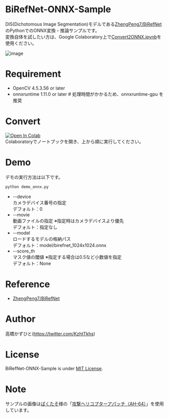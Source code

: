 # BiRefNet-ONNX-Sample
DIS(Dichotomous Image Segmentation)モデルである[ZhengPeng7/BiRefNet](https://github.com/ZhengPeng7/BiRefNet)のPythonでのONNX変換・推論サンプルです。<br>
変換自体を試したい方は、Google Colaboratory上で[Convert2ONNX.ipynb](Convert2ONNX.ipynb)を使用ください。<br>

![image](https://github.com/user-attachments/assets/0317d3ea-16e0-4d64-87ff-57f8f98e3930)

# Requirement 
* OpenCV 4.5.3.56 or later
* onnxruntime 1.11.0 or later  # 処理時間がかかるため、onnxruntime-gpu を推奨

# Convert
[![Open In Colab](https://colab.research.google.com/assets/colab-badge.svg)](https://colab.research.google.com/github/Kazuhito00/BiRefNet-ONNX-Sample/blob/main/Convert2ONNX.ipynb)<br>
Colaboratoryでノートブックを開き、上から順に実行してください。<br>

# Demo
デモの実行方法は以下です。
```bash
python demo_onnx.py
```
* --device<br>
カメラデバイス番号の指定<br>
デフォルト：0
* --movie<br>
動画ファイルの指定 ※指定時はカメラデバイスより優先<br>
デフォルト：指定なし
* --model<br>
ロードするモデルの格納パス<br>
デフォルト：model/birefnet_1024x1024.onnx
* --score_th<br>
マスク値の閾値 ※指定する場合は0.5など小数値を指定<br>
デフォルト：None

# Reference
* [ZhengPeng7/BiRefNet](https://github.com/ZhengPeng7/BiRefNet)

# Author
高橋かずひと(https://twitter.com/KzhtTkhs)
 
# License 
BiRefNet-ONNX-Sample is under [MIT License](LICENSE).

# Note
サンプルの画像は[ぱくたそ](https://www.pakutaso.com/)様の「[攻撃ヘリコプターアパッチ（AH-64）](https://www.pakutaso.com/20171004291ah-64-1.html)」を使用しています。

